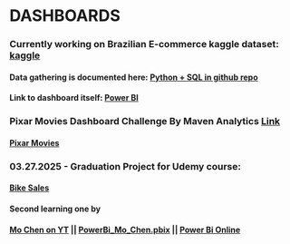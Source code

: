 
# DASHBOARDS
### Currently working on Brazilian E-commerce kaggle dataset: [kaggle](https://www.kaggle.com/datasets/olistbr/brazilian-ecommerce/data)
#### Data gathering is documented here: [Python + SQL in github repo](https://github.com/kinsin5/learning_projects/tree/main/Brazilian%20E-Commerce)
#### Link to dashboard itself: [Power BI](https://app.powerbi.com/groups/me/reports/99d7230b-6a4e-4d1a-ac5b-95c9f645d2d3/35fbc547d47492a8618f?experience=power-bi)


###  Pixar Movies Dashboard Challenge By Maven Analytics [Link](https://mavenanalytics.io/challenges/maven-pixar-challenge/967013fc-1ff2-4453-a1ac-1ac1e0624c52)
#### [Pixar Movies](https://app.powerbi.com/groups/me/reports/8d1e97cf-a586-4c51-b747-18d834ea7e82/8c7a0aa50ccb15b60234?experience=power-bi)

### 03.27.2025 - Graduation Project for Udemy course:
#### [Bike Sales](https://app.powerbi.com/groups/me/reports/c0804f6e-6b7a-441a-87d2-8436da5349fa/b65310efc02d130d7a79?experience=power-bi)



#### Second learning one by 
#### [Mo Chen on YT](https://www.youtube.com/watch?v=BLxW9ZSuuVI) || [PowerBi_Mo_Chen.pbix](https://github.com/kinsin5/Learnin_Dashboards/blob/main/PowerBi_Mo_Chen.pbix) || [Power Bi Online](https://app.powerbi.com/groups/me/reports/a117a6e4-9c51-4341-bf99-ee7bb5ca1f58/a4f274f090a2994019ed?experience=power-bi)

